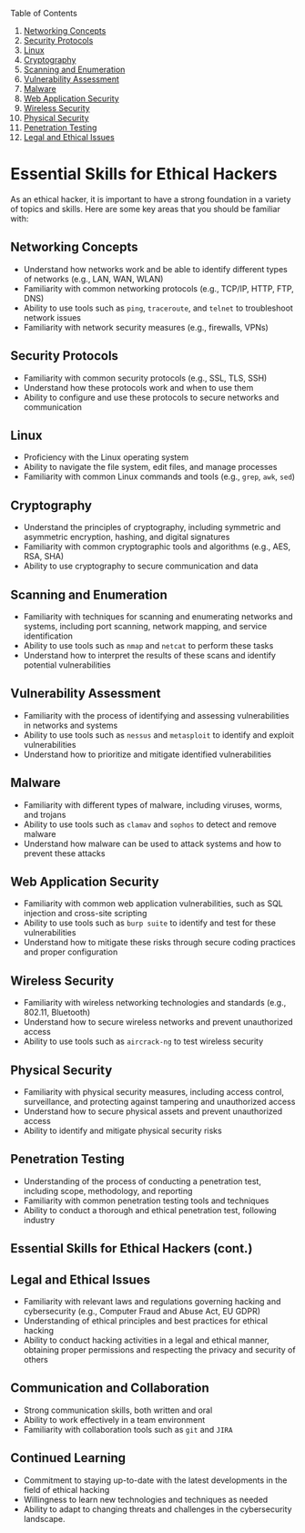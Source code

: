Table of Contents
1. [Networking Concepts](#networking-concepts)
2. [Security Protocols](#security-protocols)
3. [Linux](#linux)
4. [Cryptography](#cryptography)
5. [Scanning and Enumeration](#scanning-and-enumeration)
6. [Vulnerability Assessment](#vulnerability-assessment)
7. [Malware](#malware)
8. [Web Application Security](#web-application-security)
9. [Wireless Security](#wireless-security)
10. [Physical Security](#physical-security)
11. [Penetration Testing](#penetration-testing)
12. [Legal and Ethical Issues](#legal-and-ethical-issues)

# Essential Skills for Ethical Hackers

As an ethical hacker, it is important to have a strong foundation in a variety of topics and skills. Here are some key areas that you should be familiar with:

## Networking Concepts

- Understand how networks work and be able to identify different types of networks (e.g., LAN, WAN, WLAN)
- Familiarity with common networking protocols (e.g., TCP/IP, HTTP, FTP, DNS)
- Ability to use tools such as `ping`, `traceroute`, and `telnet` to troubleshoot network issues
- Familiarity with network security measures (e.g., firewalls, VPNs)

## Security Protocols

- Familiarity with common security protocols (e.g., SSL, TLS, SSH)
- Understand how these protocols work and when to use them
- Ability to configure and use these protocols to secure networks and communication

## Linux

- Proficiency with the Linux operating system
- Ability to navigate the file system, edit files, and manage processes
- Familiarity with common Linux commands and tools (e.g., `grep`, `awk`, `sed`)

## Cryptography

- Understand the principles of cryptography, including symmetric and asymmetric encryption, hashing, and digital signatures
- Familiarity with common cryptographic tools and algorithms (e.g., AES, RSA, SHA)
- Ability to use cryptography to secure communication and data

## Scanning and Enumeration

- Familiarity with techniques for scanning and enumerating networks and systems, including port scanning, network mapping, and service identification
- Ability to use tools such as `nmap` and `netcat` to perform these tasks
- Understand how to interpret the results of these scans and identify potential vulnerabilities

## Vulnerability Assessment

- Familiarity with the process of identifying and assessing vulnerabilities in networks and systems
- Ability to use tools such as `nessus` and `metasploit` to identify and exploit vulnerabilities
- Understand how to prioritize and mitigate identified vulnerabilities

## Malware

- Familiarity with different types of malware, including viruses, worms, and trojans
- Ability to use tools such as `clamav` and `sophos` to detect and remove malware
- Understand how malware can be used to attack systems and how to prevent these attacks

## Web Application Security

- Familiarity with common web application vulnerabilities, such as SQL injection and cross-site scripting
- Ability to use tools such as `burp suite` to identify and test for these vulnerabilities
- Understand how to mitigate these risks through secure coding practices and proper configuration

## Wireless Security

- Familiarity with wireless networking technologies and standards (e.g., 802.11, Bluetooth)
- Understand how to secure wireless networks and prevent unauthorized access
- Ability to use tools such as `aircrack-ng` to test wireless security

## Physical Security

- Familiarity with physical security measures, including access control, surveillance, and protecting against tampering and unauthorized access
- Understand how to secure physical assets and prevent unauthorized access
- Ability to identify and mitigate physical security risks

## Penetration Testing

- Understanding of the process of conducting a penetration test, including scope, methodology, and reporting
- Familiarity with common penetration testing tools and techniques
- Ability to conduct a thorough and ethical penetration test, following industry

## Essential Skills for Ethical Hackers (cont.)

## Legal and Ethical Issues

- Familiarity with relevant laws and regulations governing hacking and cybersecurity (e.g., Computer Fraud and Abuse Act, EU GDPR)
- Understanding of ethical principles and best practices for ethical hacking
- Ability to conduct hacking activities in a legal and ethical manner, obtaining proper permissions and respecting the privacy and security of others

## Communication and Collaboration

- Strong communication skills, both written and oral
- Ability to work effectively in a team environment
- Familiarity with collaboration tools such as `git` and `JIRA`

## Continued Learning

- Commitment to staying up-to-date with the latest developments in the field of ethical hacking
- Willingness to learn new technologies and techniques as needed
- Ability to adapt to changing threats and challenges in the cybersecurity landscape.
